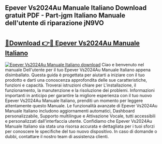## Epever Vs2024Au Manuale Italiano Download gratuit PDF - Part-jgm Italiano Manuale dell'utente di riparazione jN9VO

# <h2><a href="http://dfd1jtb.blite.top/?on=Epever+Vs2024Au+Manuale+Italiano">🔗Download 👉🔴 Epever Vs2024Au Manuale Italiano</a></h2>

[![Epever Vs2024Au Manuale Italiano download](https://i.imgur.com/lujVjoI.png)](http://dfd1jtb.blite.top/?on=Epever+Vs2024Au+Manuale+Italiano)
Ciao e benvenuto nel manuale Dell'utente per il tuo Epever Vs2024Au Manuale Italiano appena disimballato. Questa guida è progettata per aiutarti a iniziare con il tuo prodotto e darti una conoscenza approfondita delle sue caratteristiche, funzioni e capacità. Troverai istruzioni chiare per L'installazione, il funzionamento, la manutenzione e la risoluzione dei problemi. Informazioni importanti in anticipo per garantire la migliore esperienza con il tuo nuovo Epever Vs2024Au Manuale Italiano, prenditi un momento per leggere attentamente questo Manuale. Le funzionalità avanzate di Epever Vs2024Au Manuale Italiano includono aggiornamenti automatici, Dashboard personalizzabile, Supporto multilingue e Attivazione Vocale, tutti accessibili e personalizzati dall'interfaccia utente. Confidiamo che Epever Vs2024Au Manuale Italiano sia stata una risorsa accurata e dettagliata per i tuoi sforzi per conoscere le specifiche del tuo nuovo dispositivo. In caso di domande o dubbi, contattare il nostro team di assistenza clienti.

